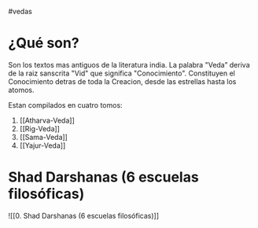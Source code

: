 #vedas 

# ¿Qué son?

Son los textos mas antiguos de la literatura india. La palabra "Veda” deriva de la raiz sanscrita "Vid" que significa "Conocimiento". Constituyen el Conocimiento detras de toda la Creacion, desde las estrellas hasta los atomos.

Estan compilados en cuatro tomos:

1. [[Atharva-Veda]]
2. [[Rig-Veda]]
3. [[Sama-Veda]]
4. [[Yajur-Veda]]

# Shad Darshanas (6 escuelas filosóficas) 

![[0. Shad Darshanas (6 escuelas filosóficas)]]

